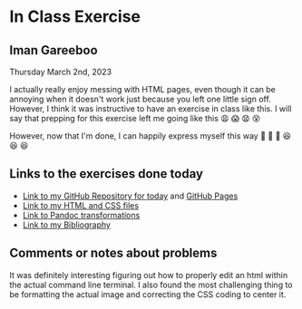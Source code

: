 # In Class Exercise
## Iman Gareeboo

Thursday March 2nd, 2023 

I actually really enjoy messing with HTML pages, even though it can be annoying when it doesn't work just because you left one little sign off. However, I think it was instructive to have an exercise in class like this. I will say that prepping for this exercise left me going like this 😩 😱 😧 😵

However, now that I'm done, I can happily express myself this way 😤 😤 😤 😆 😆 😆 

## Links to the exercises done today 

- [Link to my GitHub Repository for today](https://github.com/imangareeboo/DHExercise2) and [GitHub Pages](https://imangareeboo.github.io/DHExercise2)
- [Link to my HTML and CSS files](https://imangareeboo.github.io/DHExercise2/exercise2.html)
- [Link to Pandoc transformations](https://imangareeboo.github.io/pandoc_transformations.zip.zip)
- [Link to my Bibliography](https://imangareeboo.github.io/DHExercise2/mpbibliography.html)

## Comments or notes about problems 

It was definitely interesting figuring out how to properly edit an html within the actual command line terminal. I also found the most challenging thing to be formatting the actual image and correcting the CSS coding to center it. 
